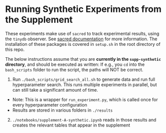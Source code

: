 # Running Synthetic Experiments from the Supplement

These experiments make use of `sacred` to track experimental results, using the `tinydb` observer.  See [sacred documentation](https://sacred.readthedocs.io/en/stable/observers.html#tinydb-observer) for more information.  The installation of these packages is covered in `setup.sh` in the root directory of this repo.

The below instructions assume that you are **currently in the `supp-synthetic` directory**, and should be executed as written:  If e.g., you `cd` into the `bash_scripts` folder to run the script, the paths will NOT be correct.

1. Run `./bash_scripts/grid_search_all.sh` to generate data and run full hyperparameter search.  This runs multiple experiments in parallel, but can still take a significant amount of time.
  + Note: This is a wrapper for `run_experiment.py`, which is called once for every hyperparameter configuration
  + Results are stored in various folders in `./results` 
2. `./notebooks/supplement-A-synthetic.ipynb` reads in those results and creates the relevant tables that appear in the supplement
